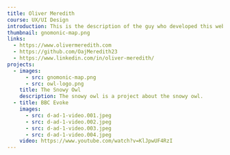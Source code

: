 ```yaml
---
title: Oliver Meredith
course: UX/UI Design
introduction: This is the description of the guy who developed this website.
thumbnail: gnomonic-map.png
links:
  - https://www.olivermeredith.com
  - https://github.com/OajMeredith23
  - https://www.linkedin.com/in/oliver-meredith/
projects:
  - images:
      - src: gnomonic-map.png
      - src: owl-logo.png
    title: The Snowy Owl
    description: The snowy owl is a project about the snowy owl.
  - title: BBC Evoke
    images:
      - src: d-ad-1-video.001.jpeg
      - src: d-ad-1-video.002.jpeg
      - src: d-ad-1-video.003.jpeg
      - src: d-ad-1-video.004.jpeg
    video: https://www.youtube.com/watch?v=KlJpwUF4RzI
---
```


